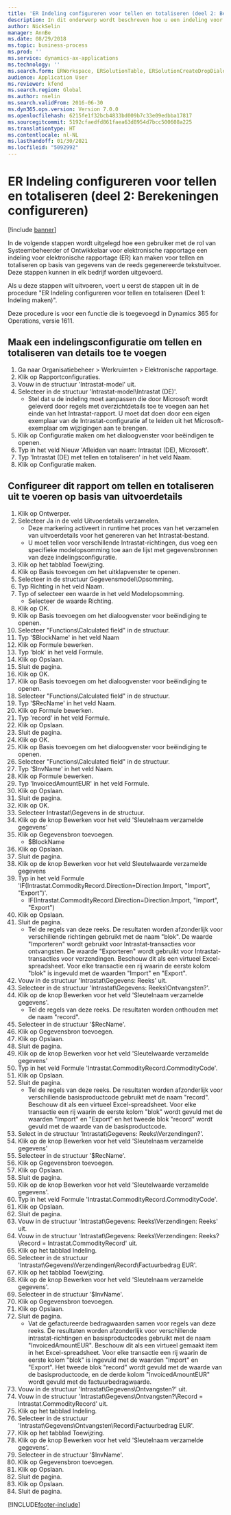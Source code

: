 ```yaml
---
title: 'ER Indeling configureren voor tellen en totaliseren (deel 2: Berekeningen configureren)'
description: In dit onderwerp wordt beschreven hoe u een indeling voor elektronische rapportage configureert voor tellen en totaliseren op basis van de gegevens van de reeds gegenereerde tekstuitvoer. (Deel 2)
author: NickSelin
manager: AnnBe
ms.date: 08/29/2018
ms.topic: business-process
ms.prod: ''
ms.service: dynamics-ax-applications
ms.technology: ''
ms.search.form: ERWorkspace, ERSolutionTable, ERSolutionCreateDropDialog, EROperationDesigner, ERDataSourceAddDropDialog, ERExpressionDesignerFormula
audience: Application User
ms.reviewer: kfend
ms.search.region: Global
ms.author: nselin
ms.search.validFrom: 2016-06-30
ms.dyn365.ops.version: Version 7.0.0
ms.openlocfilehash: 6215fe1f32bcb4833bd009b7c33e09edbba17817
ms.sourcegitcommit: 5192cfaedfd861faea63d8954d7bcc500608a225
ms.translationtype: HT
ms.contentlocale: nl-NL
ms.lasthandoff: 01/30/2021
ms.locfileid: "5092992"
---
```

# <a name="er-configure-format-to-do-counting-and-summing-part-2---configure-computations"></a>ER Indeling configureren voor tellen en totaliseren (deel 2: Berekeningen configureren)

[!include [banner](../../includes/banner.md)]

In de volgende stappen wordt uitgelegd hoe een gebruiker met de rol van Systeembeheerder of Ontwikkelaar voor elektronische rapportage een indeling voor elektronische rapportage (ER) kan maken voor tellen en totaliseren op basis van gegevens van de reeds gegenereerde tekstuitvoer. Deze stappen kunnen in elk bedrijf worden uitgevoerd.

Als u deze stappen wilt uitvoeren, voert u eerst de stappen uit in de procedure "ER Indeling configureren voor tellen en totaliseren (Deel 1: Indeling maken)".

Deze procedure is voor een functie die is toegevoegd in Dynamics 365 for Operations, versie 1611.


## <a name="create-a-format-configuration-to-add-counting-and-summing-details"></a>Maak een indelingsconfiguratie om tellen en totaliseren van details toe te voegen
1. Ga naar Organisatiebeheer > Werkruimten > Elektronische rapportage.
2. Klik op Rapportconfiguraties.
3. Vouw in de structuur 'Intrastat-model' uit.
4. Selecteer in de structuur 'Intrastat-model\Intrastat (DE)'.
    * Stel dat u de indeling moet aanpassen die door Microsoft wordt geleverd door regels met overzichtdetails toe te voegen aan het einde van het Intrastat-rapport. U moet dat doen door een eigen exemplaar van de Intrastat-configuratie af te leiden uit het Microsoft-exemplaar om wijzigingen aan te brengen.  
5. Klik op Configuratie maken om het dialoogvenster voor beëindigen te openen.
6. Typ in het veld Nieuw 'Afleiden van naam: Intrastat (DE), Microsoft'.
7. Typ 'Intrastat (DE) met tellen en totaliseren' in het veld Naam.
8. Klik op Configuratie maken.

## <a name="configure-this-report-to-do-counting-and-summation-based-on-output-details"></a>Configureer dit rapport om tellen en totaliseren uit te voeren op basis van uitvoerdetails
1. Klik op Ontwerper.
2. Selecteer Ja in de veld Uitvoerdetails verzamelen.
    * Deze markering activeert in runtime het proces van het verzamelen van uitvoerdetails voor het genereren van het Intrastat-bestand.  
    * U moet tellen voor verschillende Intrastat-richtingen, dus voeg een specifieke modelopsomming toe aan de lijst met gegevensbronnen van deze indelingsconfiguratie.  
3. Klik op het tabblad Toewijzing.
4. Klik op Basis toevoegen om het uitklapvenster te openen.
5. Selecteer in de structuur Gegevensmodel\Opsomming.
6. Typ Richting in het veld Naam.
7. Typ of selecteer een waarde in het veld Modelopsomming.
    * Selecteer de waarde Richting.  
8. Klik op OK.
9. Klik op Basis toevoegen om het dialoogvenster voor beëindiging te openen.
10. Selecteer "Functions\Calculated field" in de structuur.
11. Typ '$BlockName' in het veld Naam
12. Klik op Formule bewerken.
13. Typ 'blok' in het veld Formule.
14. Klik op Opslaan.
15. Sluit de pagina.
16. Klik op OK.
17. Klik op Basis toevoegen om het dialoogvenster voor beëindiging te openen.
18. Selecteer "Functions\Calculated field" in de structuur.
19. Typ '$RecName' in het veld Naam.
20. Klik op Formule bewerken.
21. Typ 'record' in het veld Formule.
22. Klik op Opslaan.
23. Sluit de pagina.
24. Klik op OK.
25. Klik op Basis toevoegen om het dialoogvenster voor beëindiging te openen.
26. Selecteer "Functions\Calculated field" in de structuur.
27. Typ '$InvName' in het veld Naam.
28. Klik op Formule bewerken.
29. Typ 'InvoicedAmountEUR' in het veld Formule.
30. Klik op Opslaan.
31. Sluit de pagina.
32. Klik op OK.
33. Selecteer Intrastat\Gegevens in de structuur.
34. Klik op de knop Bewerken voor het veld 'Sleutelnaam verzamelde gegevens'
35. Klik op Gegevensbron toevoegen.
    * $BlockName  
36. Klik op Opslaan.
37. Sluit de pagina.
38. Klik op de knop Bewerken voor het veld Sleutelwaarde verzamelde gegevens
39. Typ in het veld Formule 'IF(Intrastat.CommodityRecord.Direction=Direction.Import, "Import", "Export")'.
    * IF(Intrastat.CommodityRecord.Direction=Direction.Import, "Import", "Export")  
40. Klik op Opslaan.
41. Sluit de pagina.
    * Tel de regels van deze reeks. De resultaten worden afzonderlijk voor verschillende richtingen gebruikt met de naam "blok". De waarde "Importeren" wordt gebruikt voor Intrastat-transacties voor ontvangsten. De waarde "Exporteren" wordt gebruikt voor Intrastat-transacties voor verzendingen. Beschouw dit als een virtueel Excel-spreadsheet. Voor elke transactie een rij waarin de eerste kolom "blok" is ingevuld met de waarden "Import" en "Export".  
42. Vouw in de structuur 'Intrastat\Gegevens: Reeks' uit.
43. Selecteer in de structuur 'Intrastat\Gegevens: Reeks\Ontvangsten?'.
44. Klik op de knop Bewerken voor het veld 'Sleutelnaam verzamelde gegevens'.
    * Tel de regels van deze reeks. De resultaten worden onthouden met de naam "record".  
45. Selecteer in de structuur '$RecName'.
46. Klik op Gegevensbron toevoegen.
47. Klik op Opslaan.
48. Sluit de pagina.
49. Klik op de knop Bewerken voor het veld 'Sleutelwaarde verzamelde gegevens'
50. Typ in het veld Formule 'Intrastat.CommodityRecord.CommodityCode'.
51. Klik op Opslaan.
52. Sluit de pagina.
    * Tel de regels van deze reeks. De resultaten worden afzonderlijk voor verschillende basisproductcode gebruikt met de naam "record". Beschouw dit als een virtueel Excel-spreadsheet. Voor elke transactie een rij waarin de eerste kolom "blok" wordt gevuld met de waarden "Import" en "Export" en het tweede blok "record" wordt gevuld met de waarde van de basisproductcode.  
53. Select in de structuur 'Intrastat\Gegevens: Reeks\Verzendingen?'.
54. Klik op de knop Bewerken voor het veld 'Sleutelnaam verzamelde gegevens'
55. Selecteer in de structuur '$RecName'.
56. Klik op Gegevensbron toevoegen.
57. Klik op Opslaan.
58. Sluit de pagina.
59. Klik op de knop Bewerken voor het veld 'Sleutelwaarde verzamelde gegevens'.
60. Typ in het veld Formule 'Intrastat.CommodityRecord.CommodityCode'.
61. Klik op Opslaan.
62. Sluit de pagina.
63. Vouw in de structuur 'Intrastat\Gegevens: Reeks\Verzendingen: Reeks' uit.
64. Vouw in de structuur 'Intrastat\Gegevens: Reeks\Verzendingen: Reeks?\Record =  Intrastat.CommodityRecord' uit.
65. Klik op het tabblad Indeling.
66. Selecteer in de structuur 'Intrastat\Gegevens\Verzendingen\Record\Factuurbedrag EUR'.
67. Klik op het tabblad Toewijzing.
68. Klik op de knop Bewerken voor het veld 'Sleutelnaam verzamelde gegevens'.
69. Selecteer in de structuur '$InvName'.
70. Klik op Gegevensbron toevoegen.
71. Klik op Opslaan.
72. Sluit de pagina.
    * Vat de gefactureerde bedragwaarden samen voor regels van deze reeks. De resultaten worden afzonderlijk voor verschillende intrastat-richtingen en basisproductcodes gebruikt met de naam "InvoicedAmountEUR". Beschouw dit als een virtueel gemaakt item in het Excel-spreadsheet. Voor elke transactie een rij waarin de eerste kolom "blok" is ingevuld met de waarden "Import" en "Export". Het tweede blok "record" wordt gevuld met de waarde van de basisproductcode, en de derde kolom "InvoicedAmountEUR" wordt gevuld met de factuurbedragwaarde.  
73. Vouw in de structuur 'Intrastat\Gegevens\Ontvangsten?' uit.
74. Vouw in de structuur 'Intrastat\Gegevens\Ontvangsten?\Record = Intrastat.CommodityRecord' uit.
75. Klik op het tabblad Indeling.
76. Selecteer in de structuur 'Intrastat\Gegevens\Ontvangsten\Record\Factuurbedrag EUR'.
77. Klik op het tabblad Toewijzing.
78. Klik op de knop Bewerken voor het veld 'Sleutelnaam verzamelde gegevens'.
79. Selecteer in de structuur '$InvName'.
80. Klik op Gegevensbron toevoegen.
81. Klik op Opslaan.
82. Sluit de pagina.
83. Klik op Opslaan.
84. Sluit de pagina.



[!INCLUDE[footer-include](../../../../includes/footer-banner.md)]